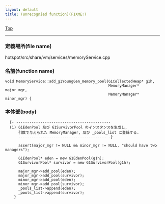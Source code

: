 ```yaml
---
layout: default
title: (unrecognied function)(FIXME!)
---
```

[Top](../index.html)

--- 
### 定義場所(file name)
hotspot/src/share/vm/services/memoryService.cpp

### 名前(function name)
```
void MemoryService::add_g1YoungGen_memory_pool(G1CollectedHeap* g1h,
                                               MemoryManager* major_mgr,
                                               MemoryManager* minor_mgr) {
```

### 本体部(body)
```
  {- -------------------------------------------
  (1) G1EdenPool 及び G1SurvivorPool のインスタンスを生成し, 
      引数で与えられた MemoryManager, 及び _pools_list に登録する.
      ---------------------------------------- -}

	  assert(major_mgr != NULL && minor_mgr != NULL, "should have two managers");
	
	  G1EdenPool* eden = new G1EdenPool(g1h);
	  G1SurvivorPool* survivor = new G1SurvivorPool(g1h);
	
	  major_mgr->add_pool(eden);
	  major_mgr->add_pool(survivor);
	  minor_mgr->add_pool(eden);
	  minor_mgr->add_pool(survivor);
	  _pools_list->append(eden);
	  _pools_list->append(survivor);
	}
	
```


